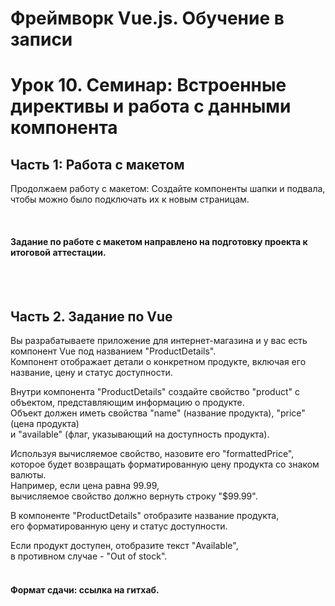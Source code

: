 # Фреймворк Vue.js. Обучение в записи

# Урок 10. Семинар: Встроенные директивы и работа с данными компонента
## Часть 1: Работа с макетом

Продолжаем работу с макетом: Создайте компоненты шапки и подвала, чтобы можно было подключать их к новым страницам.

<br>

#### Задание по работе с макетом направлено на подготовку проекта к итоговой аттестации.

<br>
<br>

## Часть 2. Задание по Vue

Вы разрабатываете приложение для интернет-магазина и у вас есть компонент Vue под названием "ProductDetails". <br>Компонент отображает детали о конкретном продукте, включая его название, цену и статус доступности.<br>

Внутри компонента "ProductDetails" создайте свойство "product" с объектом, представляющим информацию о продукте.<br> Объект должен иметь свойства "name" (название продукта), "price" (цена продукта)<br> и "available" (флаг, указывающий на доступность продукта).<br>

Используя вычисляемое свойство, назовите его "formattedPrice", <br>которое будет возвращать форматированную цену продукта со знаком валюты.<br> Например, если цена равна 99.99, <br>вычисляемое свойство должно вернуть строку "$99.99".<br>

В компоненте "ProductDetails" отобразите название продукта,<br> его форматированную цену и статус доступности.<br>

Если продукт доступен, отобразите текст "Available",<br> в противном случае - "Out of stock".
<br>
<br>

#### Формат сдачи: ссылка на гитхаб.